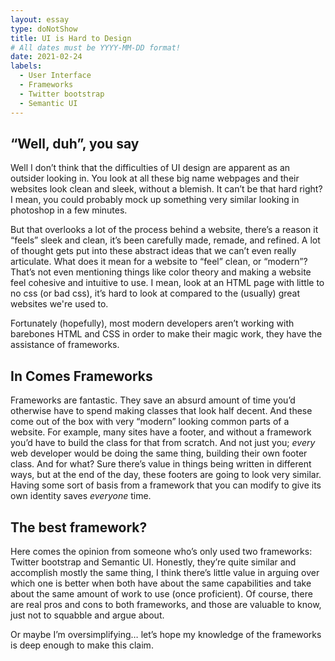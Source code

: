 ```yaml
---
layout: essay
type: doNotShow
title: UI is Hard to Design
# All dates must be YYYY-MM-DD format!
date: 2021-02-24
labels:
  - User Interface
  - Frameworks
  - Twitter bootstrap
  - Semantic UI
---
```



## “Well, duh”, you say

Well I don’t think that the difficulties of UI design are apparent as an outsider looking in. You look at all these big name webpages and their websites look clean and sleek, without a blemish. It can’t be that hard right? I mean, you could probably mock up something very similar looking in photoshop in a few minutes. 

But that overlooks a lot of the process behind a website, there’s a reason it “feels” sleek and clean, it’s been carefully made, remade, and refined. A lot of thought gets put into these abstract ideas that we can’t even really articulate. What does it mean for a website to “feel” clean, or “modern”? That’s not even mentioning things like color theory and making a website feel cohesive and intuitive to use. I mean, look at an HTML page with little to no css (or bad css), it’s hard to look at compared to the (usually) great websites we're used to. 

Fortunately (hopefully), most modern developers aren’t working with barebones HTML and CSS in order to make their magic work, they have the assistance of frameworks.

## In Comes Frameworks

Frameworks are fantastic. They save an absurd amount of time you’d otherwise have to spend making classes that look half decent. And these come out of the box with very “modern” looking common parts of a website. For example, many sites have a footer, and without a framework you’d have to build the class for that from scratch. And not just you; *every* web developer would be doing the same thing, building their own footer class. And for what? Sure there’s value in things being written in different ways, but at the end of the day, these footers are going to look very similar. Having some sort of basis from a framework that you can modify to give its own identity saves *everyone* time.

## The best framework?

Here comes the opinion from someone who’s only used two frameworks: Twitter bootstrap and Semantic UI. Honestly, they’re quite similar and accomplish mostly the same thing, I think there’s little value in arguing over which one is better when both have about the same capabilities and take about the same amount of work to use (once proficient). Of course, there are real pros and cons to both frameworks, and those are valuable to know, just not to squabble and argue about.

Or maybe I’m oversimplifying… let’s hope my knowledge of the frameworks is deep enough to make this claim.


